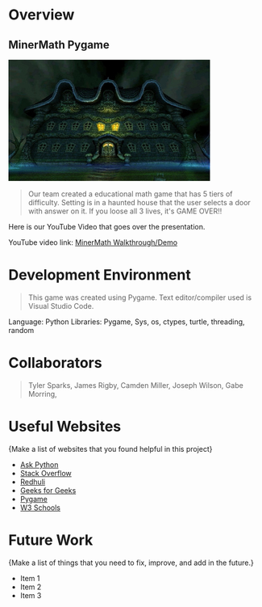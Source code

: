 # Overview

## MinerMath Pygame

![Image](assets\images\mansion.jpg)

> Our team created a educational math game that has 5 tiers of difficulty. Setting is in a haunted house that the user selects a door with answer on it. If you loose all 3 lives, it's GAME OVER!!

Here is our YouTube Video that goes over the presentation. 

YouTube video link: [MinerMath Walkthrough/Demo](http://youtube.link.goes.here)

# Development Environment

> This game was created using Pygame. Text editor/compiler used is Visual Studio Code.

Language: Python
Libraries: Pygame, Sys, os, ctypes, turtle, threading, random

# Collaborators
> Tyler Sparks, James Rigby, Camden Miller, Joseph Wilson, Gabe Morring, 

# Useful Websites
{Make a list of websites that you found helpful in this project}

* [Ask Python](https://askpython.com)
* [Stack Overflow](http://stackoverflow.com)
* [Redhuli](http://redhuli.io)
* [Geeks for Geeks](https://geeksforgeeks.org)
* [Pygame](https://pygame.org/docs/)
* [W3 Schools](https://w3schools.com)


# Future Work
{Make a list of things that you need to fix, improve, and add in the future.}
* Item 1
* Item 2
* Item 3
